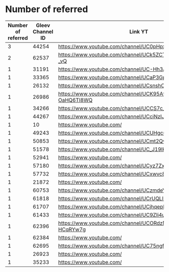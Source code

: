 # Number of referred

| Number of referred | Gleev Channel ID | Link YT | Status | Subscribers YT |
| --- | --- | --- | --- | --- |
| 3 | 44254 | https://www.youtube.com/channel/UC0pHpxSt_4gd63WylQL0cVQ | Diamond | 1280000 |
| 2 | 62537 | https://www.youtube.com/channel/UCk5ZCTCpUnxOqugHB53-_vQ | Diamond | 1230000 |
| 1 | 31191 | https://www.youtube.com/channel/UC-Hh3JUzwN5DKn3NxDsilYA | Rejected | 3 |
| 1 | 33365 | https://www.youtube.com/channel/UCaP3Gp7bgMFU6xlsrGm0unA | Rejected | 0 |
| 1 | 26132 | https://www.youtube.com/channel/UCsnshC5psdqB6laFJS8mIiA | Bronze | 1310 |
| 1 | 26986 | https://www.youtube.com/channel/UCK95A90P0zy6-OaHQ6TI8WQ | Silver | 46400 |
| 1 | 34266 | https://www.youtube.com/channel/UCCS7c_lALiW1NBUqpzC2C4A | Silver | 10900 |
| 1 | 44267 | https://www.youtube.com/channel/UCciNzIJIT_Zhgk3_QYU9tFw | Bronze | 19100 |
| 1 | 10 | https://www.youtube.com/ | 0 |  |
| 1 | 49243 | https://www.youtube.com/channel/UCUHgcuvYUwttB7hD0qjCf_A | Gold | 30400 |
| 1 | 50853 | https://www.youtube.com/channel/UCmt2QvFBNQlMzw_5sgLPFnQ | Gold | 191000 |
| 1 | 51578 | https://www.youtube.com/channel/UC_J19lKignAGeeQE8LRkVwQ | Gold | 128000 |
| 1 | 52941 | https://www.youtube.com/ | 0 |  |
| 1 | 57180 | https://www.youtube.com/channel/UCyz7Zxr8QXi1QxJDpRAKBaQ | Bronze | 589 |
| 1 | 57732 | https://www.youtube.com/channel/UCxwvc86Gi0Cm8oXFIXSGbKQ | Bronze | 151 |
| 1 | 21872 | https://www.youtube.com/ | 0 |  |
| 1 | 60753 | https://www.youtube.com/channel/UCzmdeYgEXwrChA9tEHYjf8Q | Bronze | 2840 |
| 1 | 61818 | https://www.youtube.com/channel/UCrUQLIPDG1oBaB-4cbIdiSA | Bronze | 5230 |
| 1 | 61707 | https://www.youtube.com/channel/UCjhqepPpe7exgpqMxycG1hg | Bronze | 470 |
| 1 | 61433 | https://www.youtube.com/channel/UC9ZIi4uTFlZu5ilw6ujeKIw | Bronze | 53 |
| 1 | 62396 | https://www.youtube.com/channel/UCORdzMRcUokZ8S-HCqRYw7g | Bronze | 3610 |
| 1 | 62384 | https://www.youtube.com/ | 0 |  |
| 1 | 62695 | https://www.youtube.com/channel/UC75ngf9SnyHY8ZgLU4eHigw | Bronze | 2420 |
| 1 | 26923 | https://www.youtube.com/ | 0 |  |
| 1 | 35233 | https://www.youtube.com/ | 0 |  |